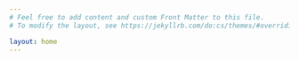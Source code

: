 ```yaml
---
# Feel free to add content and custom Front Matter to this file.
# To modify the layout, see https://jekyllrb.com/do:cs/themes/#overriding-theme-defaults

layout: home
---
```



